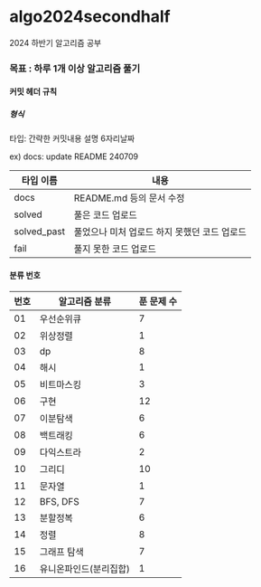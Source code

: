 # algo2024secondhalf

2024 하반기 알고리즘 공부

### 목표 : 하루 1개 이상 알고리즘 풀기

[문제풀이 상황 노션]:https://potent-light-313.notion.site/2024-8ef158496c324f85921834d1b9517fb5?pvs=4



#### 커밋 헤더 규칙

##### 형식

타입: 간략한 커밋내용 설명 6자리날짜

ex) docs: update README 240709



| 타입 이름  | 내용 |
|----|----|
| docs | README.md 등의 문서 수정 |
| solved | 풀은 코드 업로드 |
| solved_past | 풀었으나 미처 업로드 하지 못했던 코드 업로드 |
| fail | 풀지 못한 코드 업로드 |



#### 분류 번호

| 번호 |알고리즘 분류|푼 문제 수|
|----|----|----|
|01|우선순위큐|7|
|02|위상정렬|1|
|03|dp|8|
|04|해시|1|
|05|비트마스킹|3|
|06|구현|12|
|07|이분탐색|6|
|08|백트래킹|6|
|09|다익스트라|2|
|10|그리디|10|
|11|문자열|1|
|12|BFS, DFS|7|
|13|분할정복|6|
|14|정렬| 8          |
|15|그래프 탐색|7|
|16|유니온파인드(분리집합)|1|